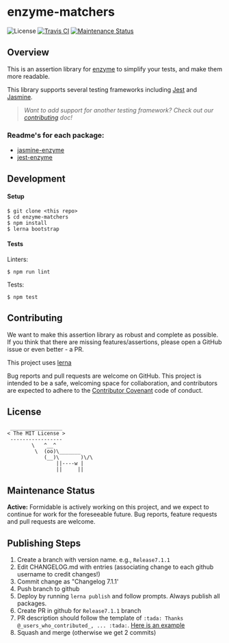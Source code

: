 # enzyme-matchers

![License](https://img.shields.io/npm/l/chai-enzyme.svg)
[![Travis CI](https://travis-ci.com/FormidableLabs/enzyme-matchers.svg?branch=master)](https://travis-ci.com/FormidableLabs/enzyme-matchers)
[![Maintenance Status][maintenance-image]](#maintenance-status)


## Overview

This is an assertion library for [enzyme](https://github.com/airbnb/enzyme/) to simplify your tests, and make them more readable.

This library supports several testing frameworks including [Jest](https://github.com/facebook/jest) and [Jasmine](http://jasmine.github.io/).

> _Want to add support for another testing framework? Check out our [contributing](#contributing) doc!_

### Readme's for each package:

* [jasmine-enzyme](/packages/jasmine-enzyme/README.md)
* [jest-enzyme](/packages/jest-enzyme/README.md)

## Development

#### Setup

```shell
$ git clone <this repo>
$ cd enzyme-matchers
$ npm install
$ lerna bootstrap
```

#### Tests

Linters:

```shell
$ npm run lint
```

Tests:

```shell
$ npm test
```

## Contributing

We want to make this assertion library as robust and complete as possible. If you think that there are missing features/assertions, please open a GitHub issue or even better - a PR.

This project uses [lerna](https://github.com/lerna/lerna)

Bug reports and pull requests are welcome on GitHub. This project is intended to be a safe, welcoming space for collaboration, and contributors are expected to adhere to the [Contributor Covenant](http://contributor-covenant.org/) code of conduct.

## License

```
 _________________
< The MIT License >
 -----------------
        \   ^__^
         \  (oo)\_______
            (__)\       )\/\
                ||----w |
                ||     ||
```


## Maintenance Status

**Active:** Formidable is actively working on this project, and we expect to continue for work for the foreseeable future. Bug reports, feature requests and pull requests are welcome. 

[maintenance-image]: https://img.shields.io/badge/maintenance-active-green.svg

## Publishing Steps

1. Create a branch with version name. e.g., `Release7.1.1`
2. Edit CHANGELOG.md with entries (associating change to each github username to credit changes!)
3. Commit change as "Changelog 7.1.1'
4. Push branch to github
5. Deploy by running `lerna publish` and follow prompts. Always publish all packages.
6. Create PR in github for `Release7.1.1` branch
7. PR description should follow the template of `:tada: Thanks @_users_who_contributed_, ... :tada:`. [Here is an example](https://github.com/FormidableLabs/enzyme-matchers/pull/326)
8. Squash and merge (otherwise we get 2 commits)
